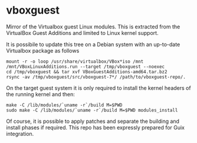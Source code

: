 # vboxguest

Mirror of the Virtualbox guest Linux modules. 
This is extracted from the VirtualBox Guest Additions and limited to Linux kernel support.

It is possibile to update this tree on a Debian system with an up-to-date Virtualbox package as follows

```
mount -r -o loop /usr/share/virtualbox/VBox*iso /mnt
/mnt/VBoxLinuxAdditions.run --target /tmp/vboxguest --noexec
cd /tmp/vboxguest && tar xvf VBoxGuestAdditions-amd64.tar.bz2
rsync -av /tmp/vboxguest/src/vboxguest-7*/ /path/to/vboxguest-repo/.
```

On the target guest system it is only required to install the kernel headers of
the running kernel and then:

```
make -C /lib/modules/`uname -r`/build M=$PWD
sudo make -C /lib/modules/`uname -r`/build M=$PWD modules_install
```

Of course, it is possible to apply patches and separate the building and install
phases if required. This repo has been expressly prepared for Guix integration.
